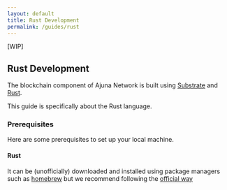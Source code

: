 ```yaml
---
layout: default
title: Rust Development
permalink: /guides/rust
---
```


[WIP]

## Rust Development

The blockchain component of Ajuna Network is built using [Substrate](https://substrate.io) and [Rust](https://www.rust-lang.org).

This guide is specifically about the Rust language.

### Prerequisites

Here are some prerequisites to set up your local machine.

#### Rust

It can be (unofficially) downloaded and installed using package managers such as [homebrew](https://formulae.brew.sh/formula/rust) but we recommend following the [official way](https://www.rust-lang.org/tools/install)
